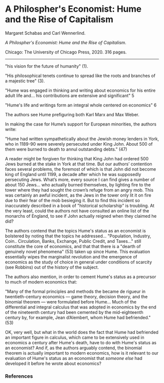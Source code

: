 A Philospher's Economist: Hume and the Rise of Capitalism
==========================================================

Margaret Schabas and Carl Wennerlind.

*A Philospher's Economist: Hume and the Rise of Capitalism*.

Chicago: The University of Chicago Press, 2020. 316 pages.

---

"his vision for the future of humanity" (1).


"His philosophical tenets continue to spread like the roots and
branches of a majestic tree" (3).

"Hume was engaged in thinking and writing about economics for his entire adult
life and... his contributions are extensive and significant" 5


"Hume's life and writings form an integral whole centered on economics" 6

The authors see Hume prefiguring both Karl Marx and Max Weber. 

In making the case for Hume’s support for European minorities, the authors write:

"Hume had written sympathetically about the Jewish money lenders in York, who
in 1189-90 were severely persecuted under King John. About 500 of them were
burned to death to annul outstanding debts." (47)

A reader might be forgiven for thinking that King John had ordered 500 Jews
burned at the stake in York at that time. But our authors’ contention faces
several problems, the foremost of which is that John did not become king of
England until 1199, a decade after which he was supposedly persecuting Jews.
What’s more, every source I can find gives a number of about 150 Jews… who
actually burned themselves, by lighting fire to the tower where they had sought
the crown’s refuge from an angry mob. This was certainly an awful incident, as
the Jews in the tower only lit it on fire due to their fear of the mob
besieging it. But to find this incident so inaccurately described in a book of
"historical scholarship" is troubling. At the very least, could the authors not
have consulted an online list of the monarchs of England, to see if John
actually reigned when they claimed he did?

The authors contend that the topics Hume's status as an economist is bolstered
by noting that the topics he addressed... "Population, Industry, Coin..
Circulation, Banks, Exchange, Public Credit, and Taxes..." still constitute the
core of economics, and that that there is a "dearth of genuinely novel
phenomena" (53) taken up since Hume. This evaluation essentially wipes the
marginalist revolution and the emergence of economics as the study of choice in
general under conditions of scarcity (see Robbins) out of the history of the
subject.

The authors also mention, in order to cement Hume's status as a precursor to
much of modern economics that:

"Many of the formal principles and methods the became de rigueur in
twentieth-century economics — game theory, decision theory, and the binomial
theorem — were formulated before Hume... Much of the differential and integral
calculus that was adopted in economics by the end of the nineteenth century had
been cemented by the mid-eighteenth century by, for example, Jean d’Alembert,
whom Hume had befriended." (53)

OK, very well, but what in the world does the fact that Hume had befriended an
important figure in calculus, which came to be extensively used in economics a
century after Hume's death, have to do with Hume's status as an economist? And
if, as the authors arguably contend, the binomial theorem is actually important
to modern economics, how is it relevant to our evaluation of Hume's status as an
economist that *someone else* had developed it before he wrote about economics?




### References
